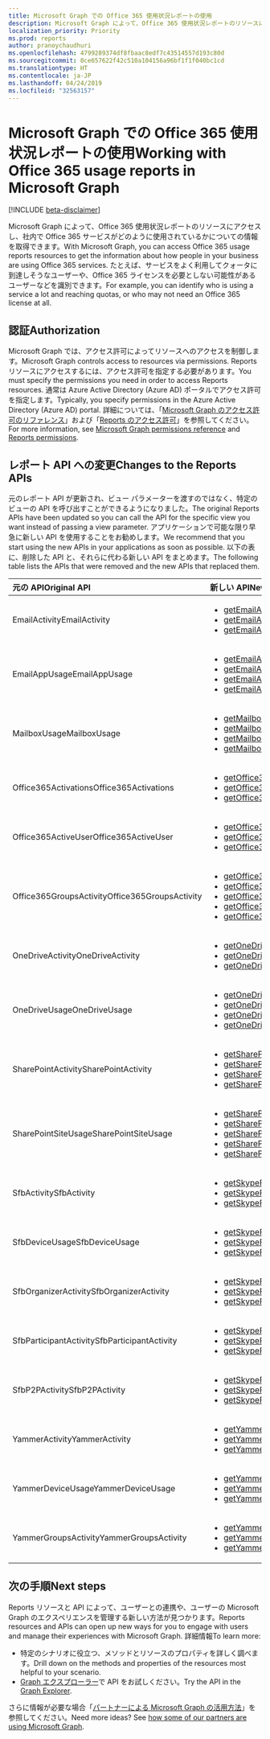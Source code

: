 ```yaml
---
title: Microsoft Graph での Office 365 使用状況レポートの使用
description: Microsoft Graph によって、Office 365 使用状況レポートのリソースにアクセスし、社内で Office 365 サービスがどのように使用されているかについての情報を取得できます。 たとえば、サービスをよく利用してクォータに到達しそうなユーザーや、Office 365 ライセンスを必要としない可能性があるユーザーなどを識別できます。
localization_priority: Priority
ms.prod: reports
author: pranoychaudhuri
ms.openlocfilehash: 4799289374df8fbaac8edf7c43514557d193c80d
ms.sourcegitcommit: 0ce657622f42c510a104156a96bf1f1f040bc1cd
ms.translationtype: HT
ms.contentlocale: ja-JP
ms.lasthandoff: 04/24/2019
ms.locfileid: "32563157"
---
```

# <a name="working-with-office-365-usage-reports-in-microsoft-graph"></a><span data-ttu-id="41094-104">Microsoft Graph での Office 365 使用状況レポートの使用</span><span class="sxs-lookup"><span data-stu-id="41094-104">Working with Office 365 usage reports in Microsoft Graph</span></span>

[!INCLUDE [beta-disclaimer](../../includes/beta-disclaimer.md)]

<span data-ttu-id="41094-105">Microsoft Graph によって、Office 365 使用状況レポートのリソースにアクセスし、社内で Office 365 サービスがどのように使用されているかについての情報を取得できます。</span><span class="sxs-lookup"><span data-stu-id="41094-105">With Microsoft Graph, you can access Office 365 usage reports resources to get the information about how people in your business are using Office 365 services.</span></span> <span data-ttu-id="41094-106">たとえば、サービスをよく利用してクォータに到達しそうなユーザーや、Office 365 ライセンスを必要としない可能性があるユーザーなどを識別できます。</span><span class="sxs-lookup"><span data-stu-id="41094-106">For example, you can identify who is using a service a lot and reaching quotas, or who may not need an Office 365 license at all.</span></span>

## <a name="authorization"></a><span data-ttu-id="41094-107">認証</span><span class="sxs-lookup"><span data-stu-id="41094-107">Authorization</span></span>

<span data-ttu-id="41094-108">Microsoft Graph では、アクセス許可によってリソースへのアクセスを制御します。</span><span class="sxs-lookup"><span data-stu-id="41094-108">Microsoft Graph controls access to resources via permissions.</span></span> <span data-ttu-id="41094-109">Reports リソースにアクセスするには、アクセス許可を指定する必要があります。</span><span class="sxs-lookup"><span data-stu-id="41094-109">You must specify the permissions you need in order to access Reports resources.</span></span> <span data-ttu-id="41094-110">通常は Azure Active Directory (Azure AD) ポータルでアクセス許可を指定します。</span><span class="sxs-lookup"><span data-stu-id="41094-110">Typically, you specify permissions in the Azure Active Directory (Azure AD) portal.</span></span> <span data-ttu-id="41094-111">詳細については、「[Microsoft Graph のアクセス許可のリファレンス](/graph/permissions-reference)」および「[Reports のアクセス許可](/graph/permissions-reference#reports-permissions)」を参照してください。</span><span class="sxs-lookup"><span data-stu-id="41094-111">For more information, see [Microsoft Graph permissions reference](/graph/permissions-reference) and [Reports permissions](/graph/permissions-reference#reports-permissions).</span></span>

## <a name="changes-to-the-reports-apis"></a><span data-ttu-id="41094-112">レポート API への変更</span><span class="sxs-lookup"><span data-stu-id="41094-112">Changes to the Reports APIs</span></span>

<span data-ttu-id="41094-113">元のレポート API が更新され、ビュー パラメーターを渡すのではなく、特定のビューの API を呼び出すことができるようになりました。</span><span class="sxs-lookup"><span data-stu-id="41094-113">The original Reports APIs have been updated so you can call the API for the specific view you want instead of passing a view parameter.</span></span> <span data-ttu-id="41094-114">アプリケーションで可能な限り早急に新しい API を使用することをお勧めします。</span><span class="sxs-lookup"><span data-stu-id="41094-114">We recommend that you start using the new APIs in your applications as soon as possible.</span></span> <span data-ttu-id="41094-115">以下の表に、削除した API と、それらに代わる新しい API をまとめます。</span><span class="sxs-lookup"><span data-stu-id="41094-115">The following table lists the APIs that were removed and the new APIs that replaced them.</span></span>

| <span data-ttu-id="41094-116">元の API</span><span class="sxs-lookup"><span data-stu-id="41094-116">Original API</span></span>            | <span data-ttu-id="41094-117">新しい API</span><span class="sxs-lookup"><span data-stu-id="41094-117">New API</span></span>                                  |
| :---------------------- | :--------------------------------------- |
| <span data-ttu-id="41094-118">EmailActivity</span><span class="sxs-lookup"><span data-stu-id="41094-118">EmailActivity</span></span>           | <ul><li>[<span data-ttu-id="41094-119">getEmailActivityUserDetail</span><span class="sxs-lookup"><span data-stu-id="41094-119">getEmailActivityUserDetail</span></span>](../api/reportroot-getemailactivityuserdetail.md)</li><li>[<span data-ttu-id="41094-120">getEmailActivityCounts</span><span class="sxs-lookup"><span data-stu-id="41094-120">getEmailActivityCounts</span></span>](../api/reportroot-getemailactivitycounts.md)</li><li>[<span data-ttu-id="41094-121">getEmailActivityUserCounts</span><span class="sxs-lookup"><span data-stu-id="41094-121">getEmailActivityUserCounts</span></span>](../api/reportroot-getemailactivityusercounts.md)</li></ul> |
| <span data-ttu-id="41094-122">EmailAppUsage</span><span class="sxs-lookup"><span data-stu-id="41094-122">EmailAppUsage</span></span>           | <ul><li>[<span data-ttu-id="41094-123">getEmailAppUsageUserDetail</span><span class="sxs-lookup"><span data-stu-id="41094-123">getEmailAppUsageUserDetail</span></span>](../api/reportroot-getemailappusageuserdetail.md)</li><li>[<span data-ttu-id="41094-124">getEmailAppUsageAppsUserCounts</span><span class="sxs-lookup"><span data-stu-id="41094-124">getEmailAppUsageAppsUserCounts</span></span>](../api/reportroot-getemailappusageappsusercounts.md)</li><li>[<span data-ttu-id="41094-125">getEmailAppUsageUserCounts</span><span class="sxs-lookup"><span data-stu-id="41094-125">getEmailAppUsageUserCounts</span></span>](../api/reportroot-getemailappusageusercounts.md)</li><li>[<span data-ttu-id="41094-126">getEmailAppUsageVersionsUserCounts</span><span class="sxs-lookup"><span data-stu-id="41094-126">getEmailAppUsageVersionsUserCounts</span></span>](../api/reportroot-getemailappusageversionsusercounts.md)</li></ul> |
| <span data-ttu-id="41094-127">MailboxUsage</span><span class="sxs-lookup"><span data-stu-id="41094-127">MailboxUsage</span></span>            | <ul><li>[<span data-ttu-id="41094-128">getMailboxUsageDetail</span><span class="sxs-lookup"><span data-stu-id="41094-128">getMailboxUsageDetail</span></span>](../api/reportroot-getmailboxusagedetail.md)</li><li>[<span data-ttu-id="41094-129">getMailboxUsageMailboxCounts</span><span class="sxs-lookup"><span data-stu-id="41094-129">getMailboxUsageMailboxCounts</span></span>](../api/reportroot-getmailboxusagemailboxcounts.md)</li><li>[<span data-ttu-id="41094-130">getMailboxUsageQuotaStatusMailboxCounts</span><span class="sxs-lookup"><span data-stu-id="41094-130">getMailboxUsageQuotaStatusMailboxCounts</span></span>](../api/reportroot-getmailboxusagequotastatusmailboxcounts.md)</li><li>[<span data-ttu-id="41094-131">getMailboxUsageStorage</span><span class="sxs-lookup"><span data-stu-id="41094-131">getMailboxUsageStorage</span></span>](../api/reportroot-getmailboxusagestorage.md)</li></ul> |
| <span data-ttu-id="41094-132">Office365Activations</span><span class="sxs-lookup"><span data-stu-id="41094-132">Office365Activations</span></span>    | <ul><li>[<span data-ttu-id="41094-133">getOffice365ActivationsUserDetail</span><span class="sxs-lookup"><span data-stu-id="41094-133">getOffice365ActivationsUserDetail</span></span>](../api/reportroot-getoffice365activationsuserdetail.md)</li><li>[<span data-ttu-id="41094-134">getOffice365ActivationCounts</span><span class="sxs-lookup"><span data-stu-id="41094-134">getOffice365ActivationCounts</span></span>](../api/reportroot-getoffice365activationcounts.md)</li><li>[<span data-ttu-id="41094-135">getOffice365ActivationsUserCounts</span><span class="sxs-lookup"><span data-stu-id="41094-135">getOffice365ActivationsUserCounts</span></span>](../api/reportroot-getoffice365activationsusercounts.md)</li></ul> |
| <span data-ttu-id="41094-136">Office365ActiveUser</span><span class="sxs-lookup"><span data-stu-id="41094-136">Office365ActiveUser</span></span>     | <ul><li>[<span data-ttu-id="41094-137">getOffice365ActiveUserDetail</span><span class="sxs-lookup"><span data-stu-id="41094-137">getOffice365ActiveUserDetail</span></span>](../api/reportroot-getoffice365activeuserdetail.md)</li><li>[<span data-ttu-id="41094-138">getOffice365ActiveUserCounts</span><span class="sxs-lookup"><span data-stu-id="41094-138">getOffice365ActiveUserCounts</span></span>](../api/reportroot-getoffice365activeusercounts.md)</li><li>[<span data-ttu-id="41094-139">getOffice365ServicesUserCounts</span><span class="sxs-lookup"><span data-stu-id="41094-139">getOffice365ServicesUserCounts</span></span>](../api/reportroot-getoffice365servicesusercounts.md)</li></ul> |
| <span data-ttu-id="41094-140">Office365GroupsActivity</span><span class="sxs-lookup"><span data-stu-id="41094-140">Office365GroupsActivity</span></span> | <ul><li>[<span data-ttu-id="41094-141">getOffice365GroupsActivityDetail</span><span class="sxs-lookup"><span data-stu-id="41094-141">getOffice365GroupsActivityDetail</span></span>](../api/reportroot-getoffice365groupsactivitydetail.md)</li><li>[<span data-ttu-id="41094-142">getOffice365GroupsActivityCounts</span><span class="sxs-lookup"><span data-stu-id="41094-142">getOffice365GroupsActivityCounts</span></span>](../api/reportroot-getoffice365groupsactivitycounts.md)</li><li>[<span data-ttu-id="41094-143">getOffice365GroupsActivityGroupCounts</span><span class="sxs-lookup"><span data-stu-id="41094-143">getOffice365GroupsActivityGroupCounts</span></span>](../api/reportroot-getoffice365groupsactivitygroupcounts.md)</li><li>[<span data-ttu-id="41094-144">getOffice365GroupsActivityStorage</span><span class="sxs-lookup"><span data-stu-id="41094-144">getOffice365GroupsActivityStorage</span></span>](../api/reportroot-getoffice365groupsactivitystorage.md)</li><li>[<span data-ttu-id="41094-145">getOffice365GroupsActivityFileCounts</span><span class="sxs-lookup"><span data-stu-id="41094-145">getOffice365GroupsActivityFileCounts</span></span>](../api/reportroot-getoffice365groupsactivityfilecounts.md)</li></ul> |
| <span data-ttu-id="41094-146">OneDriveActivity</span><span class="sxs-lookup"><span data-stu-id="41094-146">OneDriveActivity</span></span>        | <ul><li>[<span data-ttu-id="41094-147">getOneDriveActivityUserDetail</span><span class="sxs-lookup"><span data-stu-id="41094-147">getOneDriveActivityUserDetail</span></span>](../api/reportroot-getonedriveactivityuserdetail.md)</li><li>[<span data-ttu-id="41094-148">getOneDriveActivityUserCounts</span><span class="sxs-lookup"><span data-stu-id="41094-148">getOneDriveActivityUserCounts</span></span>](../api/reportroot-getonedriveactivityusercounts.md)</li><li>[<span data-ttu-id="41094-149">getOneDriveActivityFileCounts</span><span class="sxs-lookup"><span data-stu-id="41094-149">getOneDriveActivityFileCounts</span></span>](../api/reportroot-getonedriveactivityfilecounts.md)</li></ul> |
| <span data-ttu-id="41094-150">OneDriveUsage</span><span class="sxs-lookup"><span data-stu-id="41094-150">OneDriveUsage</span></span>           | <ul><li>[<span data-ttu-id="41094-151">getOneDriveUsageAccountDetail</span><span class="sxs-lookup"><span data-stu-id="41094-151">getOneDriveUsageAccountDetail</span></span>](../api/reportroot-getonedriveusageaccountdetail.md)</li><li>[<span data-ttu-id="41094-152">getOneDriveUsageAccountCounts</span><span class="sxs-lookup"><span data-stu-id="41094-152">getOneDriveUsageAccountCounts</span></span>](../api/reportroot-getonedriveusageaccountcounts.md)</li><li>[<span data-ttu-id="41094-153">getOneDriveUsageFileCounts</span><span class="sxs-lookup"><span data-stu-id="41094-153">getOneDriveUsageFileCounts</span></span>](../api/reportroot-getonedriveusagefilecounts.md)</li><li>[<span data-ttu-id="41094-154">getOneDriveUsageStorage</span><span class="sxs-lookup"><span data-stu-id="41094-154">getOneDriveUsageStorage</span></span>](../api/reportroot-getonedriveusagestorage.md)</li></ul> |
| <span data-ttu-id="41094-155">SharePointActivity</span><span class="sxs-lookup"><span data-stu-id="41094-155">SharePointActivity</span></span>      | <ul><li>[<span data-ttu-id="41094-156">getSharePointActivityUserDetail</span><span class="sxs-lookup"><span data-stu-id="41094-156">getSharePointActivityUserDetail</span></span>](../api/reportroot-getsharepointactivityuserdetail.md)</li><li>[<span data-ttu-id="41094-157">getSharePointActivityFileCounts</span><span class="sxs-lookup"><span data-stu-id="41094-157">getSharePointActivityFileCounts</span></span>](../api/reportroot-getsharepointactivityfilecounts.md)</li><li>[<span data-ttu-id="41094-158">getSharePointActivityUserCounts</span><span class="sxs-lookup"><span data-stu-id="41094-158">getSharePointActivityUserCounts</span></span>](../api/reportroot-getsharepointactivityusercounts.md)</li><li>[<span data-ttu-id="41094-159">getSharePointActivityPages</span><span class="sxs-lookup"><span data-stu-id="41094-159">getSharePointActivityPages</span></span>](../api/reportroot-getsharepointactivitypages.md)</li></ul> |
| <span data-ttu-id="41094-160">SharePointSiteUsage</span><span class="sxs-lookup"><span data-stu-id="41094-160">SharePointSiteUsage</span></span>     | <ul><li>[<span data-ttu-id="41094-161">getSharePointSiteUsageDetail</span><span class="sxs-lookup"><span data-stu-id="41094-161">getSharePointSiteUsageDetail</span></span>](../api/reportroot-getsharepointsiteusagedetail.md)</li><li>[<span data-ttu-id="41094-162">getSharePointSiteUsageFileCounts</span><span class="sxs-lookup"><span data-stu-id="41094-162">getSharePointSiteUsageFileCounts</span></span>](../api/reportroot-getsharepointsiteusagefilecounts.md)</li><li>[<span data-ttu-id="41094-163">getSharePointSiteUsageSiteCounts</span><span class="sxs-lookup"><span data-stu-id="41094-163">getSharePointSiteUsageSiteCounts</span></span>](../api/reportroot-getsharepointsiteusagesitecounts.md)</li><li>[<span data-ttu-id="41094-164">getSharePointSiteUsageStorage</span><span class="sxs-lookup"><span data-stu-id="41094-164">getSharePointSiteUsageStorage</span></span>](../api/reportroot-getsharepointsiteusagestorage.md)</li><li>[<span data-ttu-id="41094-165">getSharePointSiteUsagePages</span><span class="sxs-lookup"><span data-stu-id="41094-165">getSharePointSiteUsagePages</span></span>](../api/reportroot-getsharepointsiteusagepages.md)</li></ul> |
| <span data-ttu-id="41094-166">SfbActivity</span><span class="sxs-lookup"><span data-stu-id="41094-166">SfbActivity</span></span>             | <ul><li>[<span data-ttu-id="41094-167">getSkypeForBusinessActivityUserDetail</span><span class="sxs-lookup"><span data-stu-id="41094-167">getSkypeForBusinessActivityUserDetail</span></span>](../api/reportroot-getskypeforbusinessactivityuserdetail.md)</li><li>[<span data-ttu-id="41094-168">getSkypeForBusinessActivityCounts</span><span class="sxs-lookup"><span data-stu-id="41094-168">getSkypeForBusinessActivityCounts</span></span>](../api/reportroot-getskypeforbusinessactivitycounts.md)</li><li>[<span data-ttu-id="41094-169">getSkypeForBusinessActivityUserCounts</span><span class="sxs-lookup"><span data-stu-id="41094-169">getSkypeForBusinessActivityUserCounts</span></span>](../api/reportroot-getskypeforbusinessactivityusercounts.md)</li></ul> |
| <span data-ttu-id="41094-170">SfbDeviceUsage</span><span class="sxs-lookup"><span data-stu-id="41094-170">SfbDeviceUsage</span></span>          | <ul><li>[<span data-ttu-id="41094-171">getSkypeForBusinessDeviceUsageUserDetail</span><span class="sxs-lookup"><span data-stu-id="41094-171">getSkypeForBusinessDeviceUsageUserDetail</span></span>](../api/reportroot-getskypeforbusinessdeviceusageuserdetail.md)</li><li>[<span data-ttu-id="41094-172">getSkypeForBusinessDeviceUsageDistributionUserCounts</span><span class="sxs-lookup"><span data-stu-id="41094-172">getSkypeForBusinessDeviceUsageDistributionUserCounts</span></span>](../api/reportroot-getskypeforbusinessdeviceusagedistributionusercounts.md)</li><li>[<span data-ttu-id="41094-173">getSkypeForBusinessDeviceUsageUserCounts</span><span class="sxs-lookup"><span data-stu-id="41094-173">getSkypeForBusinessDeviceUsageUserCounts</span></span>](../api/reportroot-getskypeforbusinessdeviceusageusercounts.md)</li></ul> |
| <span data-ttu-id="41094-174">SfbOrganizerActivity</span><span class="sxs-lookup"><span data-stu-id="41094-174">SfbOrganizerActivity</span></span>    | <ul><li>[<span data-ttu-id="41094-175">getSkypeForBusinessOrganizerActivityCounts</span><span class="sxs-lookup"><span data-stu-id="41094-175">getSkypeForBusinessOrganizerActivityCounts</span></span>](../api/reportroot-getskypeforbusinessorganizeractivitycounts.md)</li><li>[<span data-ttu-id="41094-176">getSkypeForBusinessOrganizerActivityUserCounts</span><span class="sxs-lookup"><span data-stu-id="41094-176">getSkypeForBusinessOrganizerActivityUserCounts</span></span>](../api/reportroot-getskypeforbusinessorganizeractivityusercounts.md)</li><li>[<span data-ttu-id="41094-177">getSkypeForBusinessOrganizerActivityMinuteCounts</span><span class="sxs-lookup"><span data-stu-id="41094-177">getSkypeForBusinessOrganizerActivityMinuteCounts</span></span>](../api/reportroot-getskypeforbusinessorganizeractivityminutecounts.md)</li></ul> |
| <span data-ttu-id="41094-178">SfbParticipantActivity</span><span class="sxs-lookup"><span data-stu-id="41094-178">SfbParticipantActivity</span></span>  | <ul><li>[<span data-ttu-id="41094-179">getSkypeForBusinessParticipantActivityCounts</span><span class="sxs-lookup"><span data-stu-id="41094-179">getSkypeForBusinessParticipantActivityCounts</span></span>](../api/reportroot-getskypeforbusinessparticipantactivitycounts.md)</li><li>[<span data-ttu-id="41094-180">getSkypeForBusinessParticipantActivityUserCounts</span><span class="sxs-lookup"><span data-stu-id="41094-180">getSkypeForBusinessParticipantActivityUserCounts</span></span>](../api/reportroot-getskypeforbusinessparticipantactivityusercounts.md)</li><li>[<span data-ttu-id="41094-181">getSkypeForBusinessParticipantActivityMinuteCounts</span><span class="sxs-lookup"><span data-stu-id="41094-181">getSkypeForBusinessParticipantActivityMinuteCounts</span></span>](../api/reportroot-getskypeforbusinessparticipantactivityminutecounts.md)</li></ul> |
| <span data-ttu-id="41094-182">SfbP2PActivity</span><span class="sxs-lookup"><span data-stu-id="41094-182">SfbP2PActivity</span></span>          | <ul><li>[<span data-ttu-id="41094-183">getSkypeForBusinessPeerToPeerActivityCounts</span><span class="sxs-lookup"><span data-stu-id="41094-183">getSkypeForBusinessPeerToPeerActivityCounts</span></span>](../api/reportroot-getskypeforbusinesspeertopeeractivitycounts.md)</li><li>[<span data-ttu-id="41094-184">getSkypeForBusinessPeerToPeerActivityUserCounts</span><span class="sxs-lookup"><span data-stu-id="41094-184">getSkypeForBusinessPeerToPeerActivityUserCounts</span></span>](../api/reportroot-getskypeforbusinesspeertopeeractivityusercounts.md)</li><li>[<span data-ttu-id="41094-185">getSkypeForBusinessPeerToPeerActivityMinuteCounts</span><span class="sxs-lookup"><span data-stu-id="41094-185">getSkypeForBusinessPeerToPeerActivityMinuteCounts</span></span>](../api/reportroot-getskypeforbusinesspeertopeeractivityminutecounts.md)</li></ul> |
| <span data-ttu-id="41094-186">YammerActivity</span><span class="sxs-lookup"><span data-stu-id="41094-186">YammerActivity</span></span>          | <ul><li>[<span data-ttu-id="41094-187">getYammerActivityUserDetail</span><span class="sxs-lookup"><span data-stu-id="41094-187">getYammerActivityUserDetail</span></span>](../api/reportroot-getyammeractivityuserdetail.md)</li><li>[<span data-ttu-id="41094-188">getYammerActivityCounts</span><span class="sxs-lookup"><span data-stu-id="41094-188">getYammerActivityCounts</span></span>](../api/reportroot-getyammeractivitycounts.md)</li><li>[<span data-ttu-id="41094-189">getYammerActivityUserCounts</span><span class="sxs-lookup"><span data-stu-id="41094-189">getYammerActivityUserCounts</span></span>](../api/reportroot-getyammeractivityusercounts.md)</li></ul> |
| <span data-ttu-id="41094-190">YammerDeviceUsage</span><span class="sxs-lookup"><span data-stu-id="41094-190">YammerDeviceUsage</span></span>       | <ul><li>[<span data-ttu-id="41094-191">getYammerDeviceUsageUserDetail</span><span class="sxs-lookup"><span data-stu-id="41094-191">getYammerDeviceUsageUserDetail</span></span>](../api/reportroot-getyammerdeviceusageuserdetail.md)</li><li>[<span data-ttu-id="41094-192">getYammerDeviceUsageDistributionUserCounts</span><span class="sxs-lookup"><span data-stu-id="41094-192">getYammerDeviceUsageDistributionUserCounts</span></span>](../api/reportroot-getyammerdeviceusagedistributionusercounts.md)</li><li>[<span data-ttu-id="41094-193">getYammerDeviceUsageUserCounts</span><span class="sxs-lookup"><span data-stu-id="41094-193">getYammerDeviceUsageUserCounts</span></span>](../api/reportroot-getyammerdeviceusageusercounts.md)</li></ul> |
| <span data-ttu-id="41094-194">YammerGroupsActivity</span><span class="sxs-lookup"><span data-stu-id="41094-194">YammerGroupsActivity</span></span>    | <ul><li>[<span data-ttu-id="41094-195">getYammerGroupsActivityDetail</span><span class="sxs-lookup"><span data-stu-id="41094-195">getYammerGroupsActivityDetail</span></span>](../api/reportroot-getyammergroupsactivitydetail.md)</li><li>[<span data-ttu-id="41094-196">getYammerGroupsActivityGroupCounts</span><span class="sxs-lookup"><span data-stu-id="41094-196">getYammerGroupsActivityGroupCounts</span></span>](../api/reportroot-getyammergroupsactivitygroupcounts.md)</li><li>[<span data-ttu-id="41094-197">getYammerGroupsActivityCounts</span><span class="sxs-lookup"><span data-stu-id="41094-197">getYammerGroupsActivityCounts</span></span>](../api/reportroot-getyammergroupsactivitycounts.md)</li></ul> |

## <a name="next-steps"></a><span data-ttu-id="41094-198">次の手順</span><span class="sxs-lookup"><span data-stu-id="41094-198">Next steps</span></span>

<span data-ttu-id="41094-199">Reports リソースと API によって、ユーザーとの連携や、ユーザーの Microsoft Graph のエクスペリエンスを管理する新しい方法が見つかります。</span><span class="sxs-lookup"><span data-stu-id="41094-199">Reports resources and APIs can open up new ways for you to engage with users and manage their experiences with Microsoft Graph.</span></span> <span data-ttu-id="41094-200">詳細情報</span><span class="sxs-lookup"><span data-stu-id="41094-200">To learn more:</span></span>

- <span data-ttu-id="41094-201">特定のシナリオに役立つ、メソッドとリソースのプロパティを詳しく調べます。</span><span class="sxs-lookup"><span data-stu-id="41094-201">Drill down on the methods and properties of the resources most helpful to your scenario.</span></span>
- <span data-ttu-id="41094-202">[Graph エクスプローラー](https://developer.microsoft.com/graph/graph-explorer)で API をお試しください。</span><span class="sxs-lookup"><span data-stu-id="41094-202">Try the API in the [Graph Explorer](https://developer.microsoft.com/graph/graph-explorer).</span></span>

<span data-ttu-id="41094-p106">さらに情報が必要な場合「[パートナーによる Microsoft Graph の活用方法](https://developer.microsoft.com/graph/graph/examples#partners)」を参照してください。</span><span class="sxs-lookup"><span data-stu-id="41094-p106">Need more ideas? See [how some of our partners are using Microsoft Graph](https://developer.microsoft.com/graph/graph/examples#partners).</span></span>
<!--
{
  "type": "#page.annotation",
  "suppressions": [
    "Error: /api-reference/beta/resources/report.md:\r\n      Exception processing links.\r\n    System.ArgumentException: Link Definition was null. Link text: !INCLUDE [beta-disclaimer](../../includes/beta-disclaimer.md)\r\n      at ApiDoctor.Validation.DocFile.get_LinkDestinations()\r\n      at ApiDoctor.Validation.DocSet.ValidateLinks(Boolean includeWarnings, String[] relativePathForFiles, IssueLogger issues, Boolean requireFilenameCaseMatch, Boolean printOrphanedFiles)"
  ]
}
-->

